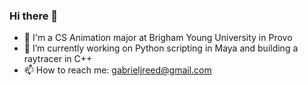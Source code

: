 ### Hi there 👋

- :raising_hand: I'm a CS Animation major at Brigham Young University in Provo 
- 🔭 I’m currently working on Python scripting in Maya and building a raytracer in C++
- 📫 How to reach me: gabrieljreed@gmail.com

<!--
**gabrieljreed/gabrieljreed** is a ✨ _special_ ✨ repository because its `README.md` (this file) appears on your GitHub profile.

Here are some ideas to get you started:


- 🌱 I’m currently learning ...
- 👯 I’m looking to collaborate on ...
- 🤔 I’m looking for help with ...
- 💬 Ask me about ...

- 😄 Pronouns: ...
- ⚡ Fun fact: ...
-->
